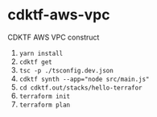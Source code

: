 # cdktf-aws-vpc
CDKTF AWS VPC construct
1. ```yarn install```
2. ```cdktf get```
2. ```tsc -p ./tsconfig.dev.json```
3. ```cdktf synth --app="node src/main.js"```
4. ```cd cdktf.out/stacks/hello-terrafor```
5. ```terraform init```
6. ```terraform plan```
